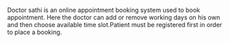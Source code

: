 Doctor sathi is an online appointment booking system used to book appointment. Here the doctor can add or remove working days on his own and then choose available time slot.Patient must be registered first in order to place a booking.
